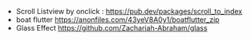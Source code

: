 - Scroll Listview by onclick : https://pub.dev/packages/scroll_to_index
- boat flutter https://anonfiles.com/43yeV8A0y1/boatflutter_zip
- Glass Effect https://github.com/Zachariah-Abraham/glass
